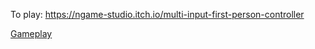 To play: https://ngame-studio.itch.io/multi-input-first-person-controller

[Gameplay]([https://www.youtube.com/watch?v=VIDEO_ID](https://youtu.be/D-kHW59-YYA)https://youtu.be/D-kHW59-YYA)
